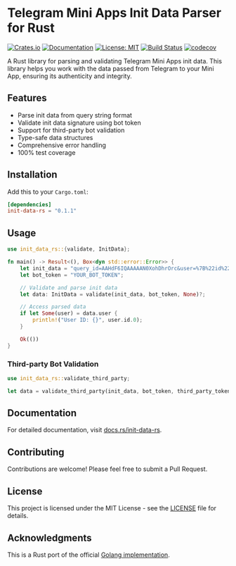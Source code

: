 # Telegram Mini Apps Init Data Parser for Rust

[![Crates.io](https://img.shields.io/crates/v/init-data-rs.svg)](https://crates.io/crates/init-data-rs)
[![Documentation](https://docs.rs/init-data-rs/badge.svg)](https://docs.rs/init-data-rs)
[![License: MIT](https://img.shields.io/badge/License-MIT-yellow.svg)](https://opensource.org/licenses/MIT)
[![Build Status](https://github.com/escwxyz/init-data-rs/workflows/Tests/badge.svg)](https://github.com/escwxyz/init-data-rs/actions)
[![codecov](https://codecov.io/gh/escwxyz/init-data-rs/branch/main/graph/badge.svg)](https://codecov.io/gh/escwxyz/init-data-rs)

A Rust library for parsing and validating Telegram Mini Apps init data. This library helps you work with the data passed from Telegram to your Mini App, ensuring its authenticity and integrity.

## Features

- Parse init data from query string format
- Validate init data signature using bot token
- Support for third-party bot validation
- Type-safe data structures
- Comprehensive error handling
- 100% test coverage

## Installation

Add this to your `Cargo.toml`:

```toml
[dependencies]
init-data-rs = "0.1.1"
```

## Usage

```rust
use init_data_rs::{validate, InitData};

fn main() -> Result<(), Box<dyn std::error::Error>> {
    let init_data = "query_id=AAHdF6IQAAAAAN0XohDhrOrc&user=%7B%22id%22%3A279058397%7D&auth_date=1662771648&hash=...";
    let bot_token = "YOUR_BOT_TOKEN";

    // Validate and parse init data
    let data: InitData = validate(init_data, bot_token, None)?;

    // Access parsed data
    if let Some(user) = data.user {
        println!("User ID: {}", user.id.0);
    }

    Ok(())
}
```

### Third-party Bot Validation

```rust
use init_data_rs::validate_third_party;

let data = validate_third_party(init_data, bot_token, third_party_token, None)?;
```

## Documentation

For detailed documentation, visit [docs.rs/init-data-rs](https://docs.rs/init-data-rs).

## Contributing

Contributions are welcome! Please feel free to submit a Pull Request.

## License

This project is licensed under the MIT License - see the [LICENSE](LICENSE) file for details.

## Acknowledgments

This is a Rust port of the official [Golang implementation](https://github.com/Telegram-Mini-Apps/init-data-golang).
